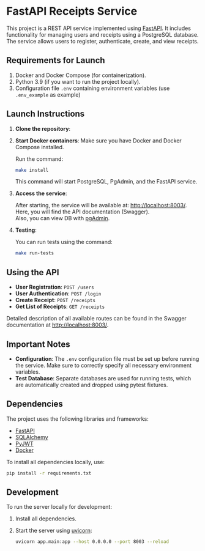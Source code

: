 # FastAPI Receipts Service

This project is a REST API service implemented using [FastAPI](https://fastapi.tiangolo.com/). It includes functionality for managing users and receipts using a PostgreSQL database.  
The service allows users to register, authenticate, create, and view receipts.

## Requirements for Launch

1. Docker and Docker Compose (for containerization).
2. Python 3.9 (if you want to run the project locally).
3. Configuration file `.env` containing environment variables (use `.env_example` as example)

## Launch Instructions

1. **Clone the repository**:

2. **Start Docker containers**:
   Make sure you have Docker and Docker Compose installed.
   
   Run the command:
   ```bash
   make install
   ```
   This command will start PostgreSQL, PgAdmin, and the FastAPI service.

3. **Access the service**:
   
   After starting, the service will be available at: [http://localhost:8003/](http://localhost:8003/). Here, you will find the API documentation (Swagger).  
   Also, you can view DB with [pgAdmin](http://127.0.0.1:5050/).

4. **Testing**:
   
   You can run tests using the command:
   ```bash
   make run-tests
   ```
 
## Using the API

- **User Registration**:
  `POST /users`
- **User Authentication**:
  `POST /login`
- **Create Receipt**:
  `POST /receipts`
- **Get List of Receipts**:
  `GET /receipts`

Detailed description of all available routes can be found in the Swagger documentation at [http://localhost:8003/](http://localhost:8003/).

## Important Notes

- **Configuration**: The `.env` configuration file must be set up before running the service. Make sure to correctly specify all necessary environment variables.
- **Test Database**: Separate databases are used for running tests, which are automatically created and dropped using pytest fixtures.

## Dependencies

The project uses the following libraries and frameworks:

- [FastAPI](https://fastapi.tiangolo.com/)
- [SQLAlchemy](https://www.sqlalchemy.org/)
- [PyJWT](https://pyjwt.readthedocs.io/)
- [Docker](https://www.docker.com/)

To install all dependencies locally, use:
```bash
pip install -r requirements.txt
```

## Development

To run the server locally for development:

1. Install all dependencies.
2. Start the server using [uvicorn](https://www.uvicorn.org/):

    ```bash
    uvicorn app.main:app --host 0.0.0.0 --port 8003 --reload
    ```

